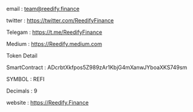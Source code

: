 email : team@reedify.finance

twitter : https://twitter.com/ReedifyFinance

Telegam : https://t.me/ReedifyFinance

Medium : https://Reedify.medium.com


Token Detail 

SmartContract : ADcrbtXkfpos5Z989zAr1KbjG4mXanwJYboaXKS749sm

SYMBOL : REFI

Decimals : 9 

website : https://Reedify.Finance
